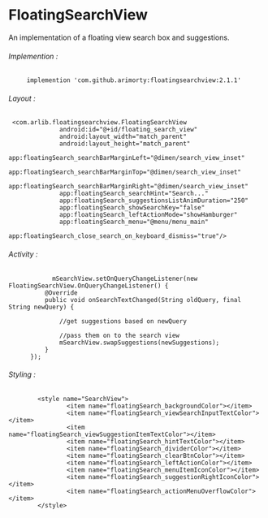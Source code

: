 # FloatingSearchView
An implementation of a floating view search box and suggestions. 
 

###### Implemention : 

         implemention 'com.github.arimorty:floatingsearchview:2.1.1'
         

###### Layout :

     <com.arlib.floatingsearchview.FloatingSearchView
                  android:id="@+id/floating_search_view"
                  android:layout_width="match_parent"
                  android:layout_height="match_parent"
                  app:floatingSearch_searchBarMarginLeft="@dimen/search_view_inset"
                  app:floatingSearch_searchBarMarginTop="@dimen/search_view_inset"
                  app:floatingSearch_searchBarMarginRight="@dimen/search_view_inset"
                  app:floatingSearch_searchHint="Search..."
                  app:floatingSearch_suggestionsListAnimDuration="250"
                  app:floatingSearch_showSearchKey="false"
                  app:floatingSearch_leftActionMode="showHamburger"
                  app:floatingSearch_menu="@menu/menu_main"
                  app:floatingSearch_close_search_on_keyboard_dismiss="true"/>


###### Activity :


                mSearchView.setOnQueryChangeListener(new FloatingSearchView.OnQueryChangeListener() {
              @Override
              public void onSearchTextChanged(String oldQuery, final String newQuery) {

                  //get suggestions based on newQuery

                  //pass them on to the search view
                  mSearchView.swapSuggestions(newSuggestions);
              }
          });
          
          
###### Styling : 

            <style name="SearchView">
                    <item name="floatingSearch_backgroundColor"></item>
                    <item name="floatingSearch_viewSearchInputTextColor"></item>
                    <item name="floatingSearch_viewSuggestionItemTextColor"></item>
                    <item name="floatingSearch_hintTextColor"></item>
                    <item name="floatingSearch_dividerColor"></item>
                    <item name="floatingSearch_clearBtnColor"></item>
                    <item name="floatingSearch_leftActionColor"></item>
                    <item name="floatingSearch_menuItemIconColor"></item>
                    <item name="floatingSearch_suggestionRightIconColor"></item>
                    <item name="floatingSearch_actionMenuOverflowColor"></item>
            </style>
